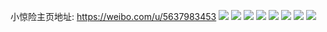 小惊险主页地址: https://weibo.com/u/5637983453 
![](https://wx4.sinaimg.cn/mw2000/0069yp2Zly1h90mwrij7mj32c0340qv7.jpg) 
![](https://wx4.sinaimg.cn/mw2000/0069yp2Zly1h90mwtiy4ej32c0340u0y.jpg) 
![](https://wx4.sinaimg.cn/mw2000/0069yp2Zly1h90mwvmb8mj31o02807wi.jpg) 
![](https://wx4.sinaimg.cn/mw2000/0069yp2Zly1h90mwwt1h0j31o0280hdt.jpg) 
![](https://wx4.sinaimg.cn/mw2000/0069yp2Zly1h84yhf336ej32c0340x6p.jpg) 
![](https://wx4.sinaimg.cn/mw2000/0069yp2Zgy1h6wfkyoftej30u01e8wn9.jpg) 
![](https://wx4.sinaimg.cn/mw2000/0069yp2Zgy1h6wfkz1z97j30u01dpai9.jpg) 
![](https://wx4.sinaimg.cn/mw2000/0069yp2Zgy1h6wfky81agj30u01cfwm3.jpg) 
